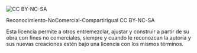 
![CC BY-NC-SA](https://licensebuttons.net/l/by-nc-sa/3.0/88x31.png)

Reconocimiento-NoComercial-CompartirIgual
CC BY-NC-SA 

Esta licencia permite a otros entremezclar, ajustar y construir a partir de su obra con fines no comerciales, siempre y cuando le reconozcan la autoría y sus nuevas creaciones estén bajo una licencia con los mismos términos. 
